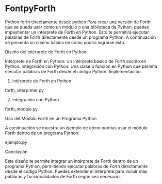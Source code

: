 # FontpyForth

Python forth directamente desde python
Para crear una versión de Forth que se pueda usar como un módulo o una biblioteca de Python, puedes implementar un intérprete de Forth en Python. Esto te permitirá ejecutar palabras de Forth directamente desde un programa Python. A continuación se presenta un diseño básico de cómo podría lograrse esto.

Diseño del Intérprete de Forth en Python

Intérprete de Forth en Python: Un intérprete básico de Forth escrito en Python.
Integración con Python: Una clase o función en Python que permita ejecutar palabras de Forth desde el código Python.
Implementación

1. Intérprete de Forth en Python


forth_interpreter.py

2. Integración con Python

forth_module.py

Uso del Módulo Forth en un Programa Python

A continuación se muestra un ejemplo de cómo podrías usar el módulo Forth dentro de un programa Python:


ejemplo.py

Conclusión

Este diseño te permite integrar un intérprete de Forth dentro de un programa Python, permitiendo ejecutar palabras de Forth directamente desde el código Python. Puedes extender el intérprete para incluir más palabras y funcionalidades de Forth según sea necesario.
